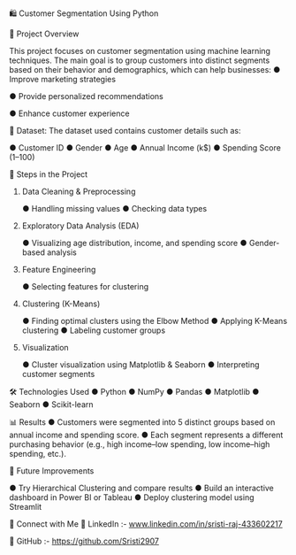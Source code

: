 🛍️ Customer Segmentation Using Python

📌 Project Overview

This project focuses on customer segmentation using machine learning techniques. The main goal is to group customers into distinct segments based on their behavior and demographics, which can help businesses:
● Improve marketing strategies

● Provide personalized recommendations

● Enhance customer experience

📂 Dataset:
The dataset used contains customer details such as:

● Customer ID
● Gender
● Age
● Annual Income (k$)
● Spending Score (1–100)

🔑 Steps in the Project
1. Data Cleaning & Preprocessing

   ● Handling missing values
   ● Checking data types

2. Exploratory Data Analysis (EDA)

   ● Visualizing age distribution, income, and spending score
   ● Gender-based analysis

3. Feature Engineering

   ● Selecting features for clustering

4. Clustering (K-Means)

   ● Finding optimal clusters using the Elbow Method
   ● Applying K-Means clustering
   ● Labeling customer groups

5. Visualization

   ● Cluster visualization using Matplotlib & Seaborn
   ● Interpreting customer segments

🛠️ Technologies Used
 ●  Python
 ●  NumPy
 ●  Pandas
 ●  Matplotlib
 ●  Seaborn
 ●  Scikit-learn   

📊 Results
 ●  Customers were segmented into 5 distinct groups based on annual income and spending score.
 ●  Each segment represents a different purchasing behavior (e.g., high income–low spending, low income–high spending, etc.).

📢 Future Improvements

 ●  Try Hierarchical Clustering and compare results
 ●  Build an interactive dashboard in Power BI or Tableau
 ●  Deploy clustering model using Streamlit

🤝 Connect with Me
🔗 LinkedIn :- www.linkedin.com/in/sristi-raj-433602217

📂 GitHub :- https://github.com/Sristi2907
